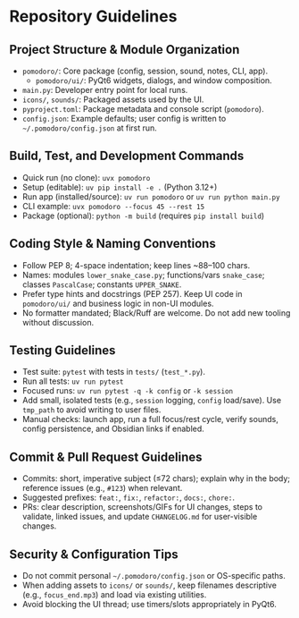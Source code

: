 # Repository Guidelines

## Project Structure & Module Organization
- `pomodoro/`: Core package (config, session, sound, notes, CLI, app).
  - `pomodoro/ui/`: PyQt6 widgets, dialogs, and window composition.
- `main.py`: Developer entry point for local runs.
- `icons/`, `sounds/`: Packaged assets used by the UI.
- `pyproject.toml`: Package metadata and console script (`pomodoro`).
- `config.json`: Example defaults; user config is written to `~/.pomodoro/config.json` at first run.

## Build, Test, and Development Commands
- Quick run (no clone): `uvx pomodoro`
- Setup (editable): `uv pip install -e .` (Python 3.12+)
- Run app (installed/source): `uv run pomodoro` or `uv run python main.py`
- CLI example: `uvx pomodoro --focus 45 --rest 15`
- Package (optional): `python -m build` (requires `pip install build`)

## Coding Style & Naming Conventions
- Follow PEP 8; 4-space indentation; keep lines ~88–100 chars.
- Names: modules `lower_snake_case.py`; functions/vars `snake_case`; classes `PascalCase`; constants `UPPER_SNAKE`.
- Prefer type hints and docstrings (PEP 257). Keep UI code in `pomodoro/ui/` and business logic in non-UI modules.
- No formatter mandated; Black/Ruff are welcome. Do not add new tooling without discussion.

## Testing Guidelines
- Test suite: `pytest` with tests in `tests/` (`test_*.py`).
- Run all tests: `uv run pytest`
- Focused runs: `uv run pytest -q -k config` or `-k session`
- Add small, isolated tests (e.g., `session` logging, `config` load/save). Use `tmp_path` to avoid writing to user files.
- Manual checks: launch app, run a full focus/rest cycle, verify sounds, config persistence, and Obsidian links if enabled.

## Commit & Pull Request Guidelines
- Commits: short, imperative subject (≤72 chars); explain why in the body; reference issues (e.g., `#123`) when relevant.
- Suggested prefixes: `feat:`, `fix:`, `refactor:`, `docs:`, `chore:`.
- PRs: clear description, screenshots/GIFs for UI changes, steps to validate, linked issues, and update `CHANGELOG.md` for user-visible changes.

## Security & Configuration Tips
- Do not commit personal `~/.pomodoro/config.json` or OS-specific paths.
- When adding assets to `icons/` or `sounds/`, keep filenames descriptive (e.g., `focus_end.mp3`) and load via existing utilities.
- Avoid blocking the UI thread; use timers/slots appropriately in PyQt6.
